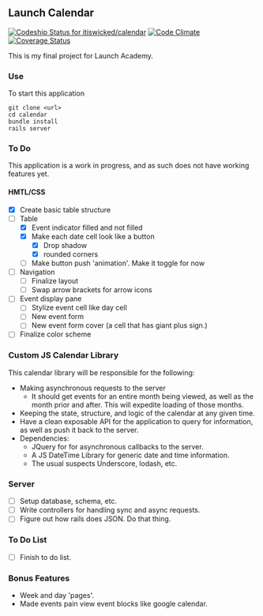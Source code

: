 ## Launch Calendar
[![Codeship Status for itiswicked/calendar](https://codeship.com/projects/c6995f40-a05e-0133-34ce-6af23f5d89a3/status?branch=master)](https://codeship.com/projects/128163)
[![Code Climate](https://codeclimate.com/github/itiswicked/calendar/badges/gpa.svg)](https://codeclimate.com/github/itiswicked/calendar)
[![Coverage Status](https://coveralls.io/repos/github/itiswicked/calendar/badge.svg?branch=make_some_html_happen)](https://coveralls.io/github/itiswicked/calendar?branch=make_some_html_happen)

This is my final project for Launch Academy.


### Use

To start this application

```
git clone <url>
cd calendar
bundle install
rails server
```
### To Do

This application is a work in progress, and as such does not have working features yet.


#### HMTL/CSS
- [x] Create basic table structure
- [ ] Table
  - [x] Event indicator filled and not filled
  - [x] Make each date cell look like a button
    - [x] Drop shadow
    - [x] rounded corners
  - [ ] Make button push 'animation'. Make it toggle for now
- [ ] Navigation
  - [ ] Finalize layout
  - [ ] Swap arrow brackets for arrow icons
- [ ] Event display pane
  - [ ] Stylize event cell like day cell
  - [ ] New event form
  - [ ] New event form cover (a cell that has giant plus sign.)
- [ ] Finalize color scheme

### Custom JS Calendar Library

This calendar library will be responsible for the following:

- Making asynchronous requests to the server
  - It should get events for an entire month being viewed, as well as the month prior and after. This will expedite loading of those months.
- Keeping the state, structure, and logic of the calendar at any given time.
- Have a clean exposable API for the application to query for information, as well as push it back to the server.
- Dependencies:
  - JQuery for for asynchronous callbacks to the server.
  - A JS DateTime Library for generic date and time information.
  - The usual suspects Underscore, lodash, etc.

### Server

- [ ] Setup database, schema, etc.
- [ ] Write controllers for handling sync and async requests.
- [ ] Figure out how rails does JSON. Do that thing.

### To Do List

- [ ] Finish to do list.

### Bonus Features

- Week and day 'pages'.
- Made events pain view event blocks like google calendar.
